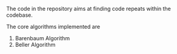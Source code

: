The code in the repository aims at finding code repeats within the codebase.

The core algorithms implemented are 

1. Barenbaum Algorithm
2. Beller Algorithm